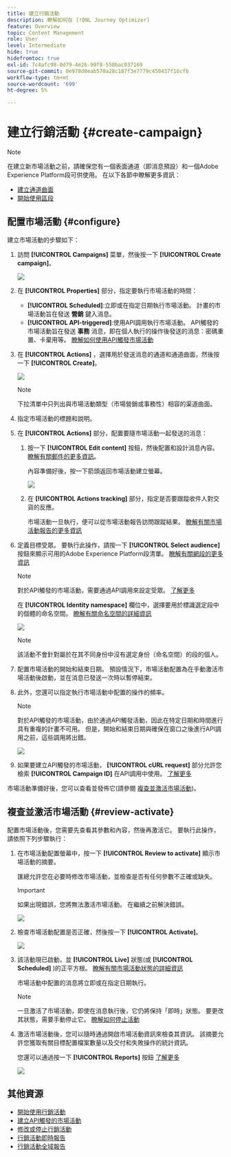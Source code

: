 ```yaml
---
title: 建立行銷活動
description: 瞭解如何在 [!DNL Journey Optimizer]
feature: Overview
topic: Content Management
role: User
level: Intermediate
hide: true
hidefromtoc: true
exl-id: 7c4afc98-0d79-4e26-90f8-558bac037169
source-git-commit: 0e978d0eab570a28c187f3e7779c450437f16cfb
workflow-type: tm+mt
source-wordcount: '699'
ht-degree: 5%

---
```


# 建立行銷活動 {#create-campaign}

>[!NOTE]
>
>在建立新市場活動之前，請確保您有一個表面通道（即消息預設）和一個Adobe Experience Platform段可供使用。 在以下各節中瞭解更多資訊：
>
>* [建立通道曲面](../configuration/message-presets.md)
>* [開始使用區段](../segment/about-segments.md)


## 配置市場活動 {#configure}

建立市場活動的步驟如下：

1. 訪問 **[!UICONTROL Campaigns]** 菜單，然後按一下 **[!UICONTROL Create campaign]**。

   ![](assets/create-campaign.png)

1. 在 **[!UICONTROL Properties]** 部分，指定要執行市場活動的時間：

   * **[!UICONTROL Scheduled]**:立即或在指定日期執行市場活動。 計畫的市場活動旨在發送 **營銷** 鍵入消息。
   * **[!UICONTROL API-triggered]**:使用API調用執行市場活動。 API觸發的市場活動旨在發送 **事務** 消息，即在個人執行的操作後發送的消息：密碼重置、卡棄用等。 [瞭解如何使用API觸發市場活動](api-triggered-campaigns.md)

1. 在 **[!UICONTROL Actions]** ，選擇用於發送消息的通道和通道曲面，然後按一下 **[!UICONTROL Create]**。

   ![](assets/create-campaign-action.png)

   >[!NOTE]
   >
   >下拉清單中只列出與市場活動類型（市場營銷或事務性）相容的渠道曲面。

1. 指定市場活動的標題和說明。

   <!--To test the content of your message, toggle the **[!UICONTROL Content experiment]** option on. This allows you to test multiple variables of a delivery on populations samples, in order to define which treatment has the biggest impact on the targeted population.[Learn more about content experiment](../campaigns/content-experiment.md).-->

1. 在 **[!UICONTROL Actions]** 部分，配置要隨市場活動一起發送的消息：

   1. 按一下 **[!UICONTROL Edit content]** 按鈕，然後配置和設計消息內容。 [瞭解有關郵件的更多資訊](../messages/get-started-content.md)。

      內容準備好後，按一下箭頭返回市場活動建立螢幕。

      ![](assets/create-campaign-design.png)

   1. 在 **[!UICONTROL Actions tracking]** 部分，指定是否要跟蹤收件人對交貨的反應。

      市場活動一旦執行，便可以從市場活動報告訪問跟蹤結果。 [瞭解有關市場活動報告的更多資訊](campaign-global-report.md)

1. 定義目標受眾。 要執行此操作，請按一下 **[!UICONTROL Select audience]** 按鈕來顯示可用的Adobe Experience Platform段清單。 [瞭解有關網段的更多資訊](../segment/about-segments.md)

   >[!NOTE]
   >
   >對於API觸發的市場活動，需要通過API調用來設定受眾。 [了解更多](api-triggered-campaigns.md)

   在 **[!UICONTROL Identity namespace]** 欄位中，選擇要用於標識選定段中的個體的命名空間。 [瞭解有關命名空間的詳細資訊](../event/about-creating.md#select-the-namespace)

   ![](assets/create-campaign-namespace.png)

   >[!NOTE]
   >
   >該活動不會針對屬於在其不同身份中沒有選定身份（命名空間）的段的個人。

1. 配置市場活動的開始和結束日期。 預設情況下，市場活動配置為在手動激活市場活動後啟動，並在消息已發送一次時以暫停結束。

1. 此外，您還可以指定執行市場活動中配置的操作的頻率。

   >[!NOTE]
   >
   >對於API觸發的市場活動，由於通過API觸發活動，因此在特定日期和時間進行具有重複的計畫不可用。 但是，開始和結束日期與確保在窗口之後進行API調用之前，這些調用將出錯。

   ![](assets/create-campaign-schedule.png)

1. 如果要建立API觸發的市場活動， **[!UICONTROL cURL request]** 部分允許您檢索 **[!UICONTROL Campaign ID]** 在API調用中使用。 [了解更多](api-triggered-campaigns.md)

市場活動準備好後，您可以查看並發佈它(請參閱 [複查並激活市場活動](#review-activate))。

## 複查並激活市場活動 {#review-activate}

配置市場活動後，您需要先查看其參數和內容，然後再激活它。 要執行此操作，請依照下列步驟執行：

1. 在市場活動配置螢幕中，按一下 **[!UICONTROL Review to activate]** 顯示市場活動的摘要。

   匯總允許您在必要時修改市場活動，並檢查是否有任何參數不正確或缺失。

   >[!IMPORTANT]
   >
   >如果出現錯誤，您將無法激活市場活動。 在繼續之前解決錯誤。

   ![](assets/create-campaign-alerts.png)

1. 檢查市場活動配置是否正確，然後按一下 **[!UICONTROL Activate]**。

   ![](assets/create-campaign-review.png)

1. 該活動現已啟動，並 **[!UICONTROL Live]** 狀態(或 **[!UICONTROL Scheduled]**  )的正平方根。 [瞭解有關市場活動狀態的詳細資訊](get-started-with-campaigns.md#statuses)

   市場活動中配置的消息將立即或在指定日期執行。

   >[!NOTE]
   >
   >一旦激活了市場活動，即使在消息執行後，它仍將保持「即時」狀態。 要更改其狀態，需要手動停止它。 [瞭解如何停止活動](modify-stop-campaign.md)

1. 激活市場活動後，您可以隨時通過開啟市場活動資訊來檢查其資訊。 該摘要允許您獲取有關目標配置檔案數量以及交付和失敗操作的統計資訊。

   您還可以通過按一下 **[!UICONTROL Reports]** 按鈕 [了解更多](campaign-global-report.md)

   ![](assets/create-campaign-summary.png)

## 其他資源

* [開始使用行銷活動](get-started-with-campaigns.md)
* [建立API觸發的市場活動](api-triggered-campaigns.md)
* [修改或停止行銷活動](modify-stop-campaign.md)
* [行銷活動即時報告](campaign-live-report.md)
* [行銷活動全域報告](campaign-global-report.md)
